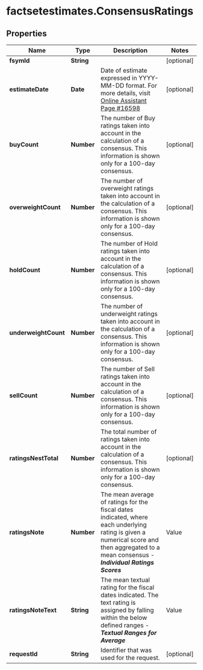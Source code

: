 # factsetestimates.ConsensusRatings

## Properties

Name | Type | Description | Notes
------------ | ------------- | ------------- | -------------
**fsymId** | **String** |  | [optional] 
**estimateDate** | **Date** | Date of estimate expressed in YYYY-MM-DD format. For more details, visit [Online Assistant Page #16598](https://oa.apps.factset.com/pages/16598) | [optional] 
**buyCount** | **Number** | The number of Buy ratings taken into account in the calculation of a consensus. This information is shown only for a 100-day consensus. | [optional] 
**overweightCount** | **Number** | The number of overweight ratings taken into account in the calculation of a consensus. This information is shown only for a 100-day consensus. | [optional] 
**holdCount** | **Number** | The number of Hold ratings taken into account in the calculation of a consensus. This information is shown only for a 100-day consensus. | [optional] 
**underweightCount** | **Number** | The number of underweight ratings taken into account in the calculation of a consensus. This information is shown only for a 100-day consensus. | [optional] 
**sellCount** | **Number** | The number of Sell ratings taken into account in the calculation of a consensus. This information is shown only for a 100-day consensus. | [optional] 
**ratingsNestTotal** | **Number** | The total number of ratings taken into account in the calculation of a consensus. This information is shown only for a 100-day consensus. | [optional] 
**ratingsNote** | **Number** | The mean average of ratings for the fiscal dates indicated, where each underlying rating is given a numerical score and then aggregated to a mean consensus - __*Individual Ratings Scores*__ |Value|Rating Description| |---|---| |1|Buy| |1.5|overWeight| |2|Hold| |2.5|underWeight| |3|Sell|  | [optional] 
**ratingsNoteText** | **String** | The mean textual rating for the fiscal dates indicated. The text rating is assigned by falling within the below defined ranges -  __*Textual Ranges for Average*__ |Value|Rating Description| |---|---| |&lt; 1.25|Buy| |&lt; 1.75|overWeight| |&lt; 2.25|Hold| |&lt; 2.75|underWeight| |&lt;&#x3D; 3|Sell|  | [optional] 
**requestId** | **String** | Identifier that was used for the request. | [optional] 


